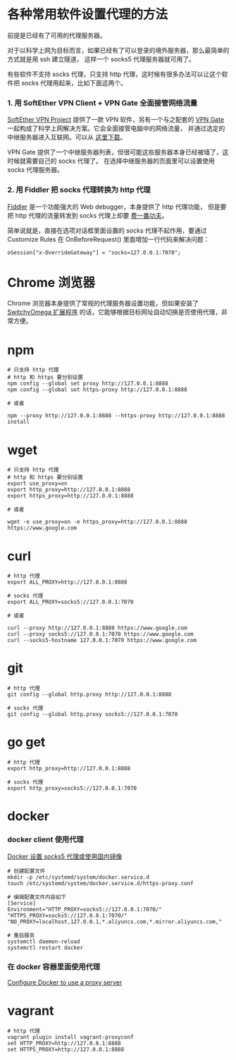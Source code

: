 # 各种常用软件设置代理的方法

前提是已经有了可用的代理服务器。

对于以科学上网为目标而言，如果已经有了可以登录的境外服务器，那么最简单的方式就是用 ssh 建立隧道，
这样一个 socks5 代理服务器就可用了。

有些软件不支持 socks 代理，只支持 http 代理，这时候有很多办法可以让这个软件把 socks 代理用起来，比如下面这两个。

### 1. 用 SoftEther VPN Client + VPN Gate 全面接管网络流量

[SoftEther VPN Project](https://www.softether.org/) 提供了一款 VPN 软件，另有一个与之配套的
[VPN Gate](https://www.vpngate.net/) 一起构成了科学上网解决方案。它会全面接管电脑中的网络流量，
并通过选定的中继服务器进入互联网。可以从 [这里下载](https://www.vpngate.net/cn/download.aspx)。

VPN Gate 提供了一个中继服务器列表，但很可能这些服务器本身已经被墙了，这时候就需要自己的 socks 代理了。
在选择中继服务器的页面里可以设置使用 socks 代理服务器。

### 2. 用 Fiddler 把 socks 代理转换为 http 代理

[Fiddler](https://www.telerik.com/fiddler) 是一个功能强大的 Web debugger，本身提供了 http 代理功能，
但是要把 http 代理的流量转发到 socks 代理上却要 [费一番功夫](https://notepad.patheticcockroach.com/4267/how-to-configure-fiddler-to-gateway-to-a-socks-proxy/)。

简单说就是，直接在选项对话框里面设置的 socks 代理不起作用，要通过 Customize Rules 在 OnBeforeRequest()
里面增加一行代码来解决问题：

	oSession["x-OverrideGateway"] = "socks=127.0.0.1:7070";

# Chrome 浏览器

Chrome 浏览器本身提供了常规的代理服务器设置功能，但如果安装了 [SwitchyOmega 扩展程序](https://chrome.google.com/webstore/detail/proxy-switchyomega/padekgcemlokbadohgkifijomclgjgif)
的话，它能够根据目标网址自动切换是否使用代理，非常方便。

# npm

	# 只支持 http 代理
	# http 和 https 要分别设置
	npm config --global set proxy http://127.0.0.1:8888
	npm config --global set https-proxy http://127.0.0.1:8888

	# 或者

	npm --proxy http://127.0.0.1:8888 --https-proxy http://127.0.0.1:8888 install

# wget

	# 只支持 http 代理
	# http 和 https 要分别设置
	export use_proxy=on
	export http_proxy=http://127.0.0.1:8888
	export https_proxy=http://127.0.0.1:8888

	# 或者

	wget -e use_proxy=on -e https_proxy=http://127.0.0.1:8888 https://www.google.com

# curl

	# http 代理
	export ALL_PROXY=http://127.0.0.1:8888

	# socks 代理
	export ALL_PROXY=socks5://127.0.0.1:7070

	# 或者

	curl --proxy http://127.0.0.1:8888 https://www.google.com
	curl --proxy socks5://127.0.0.1:7070 https://www.google.com
	curl --socks5-hostname 127.0.0.1:7070 https://www.google.com

# git

	# http 代理
	git config --global http.proxy http://127.0.0.1:8888

	# socks 代理
	git config --global http.proxy socks5://127.0.0.1:7070

# go get

	# http 代理
	export http_proxy=http://127.0.0.1:8888

	# socks 代理
	export http_proxy=socks5://127.0.0.1:7070

# docker

### docker client 使用代理

[Docker 设置 socks5 代理或使用国内镜像](https://blog.yanzhe.tk/2017/11/09/docker-set-proxy/)

	# 创建配置文件
	mkdir -p /etc/systemd/system/docker.service.d
	touch /etc/systemd/system/docker.service.d/https-proxy.conf

	# 编辑配置文件内容如下
	[Service]
	Environment="HTTP_PROXY=socks5://127.0.0.1:7070/" "HTTPS_PROXY=socks5://127.0.0.1:7070/" "NO_PROXY=localhost,127.0.0.1,*.aliyuncs.com,*.mirror.aliyuncs.com,"

	# 重启服务
	systemctl daemon-reload
	systemctl restart docker

### 在 docker 容器里面使用代理

[Configure Docker to use a proxy server](https://docs.docker.com/network/proxy/)

# vagrant

	# http 代理
	vagrant plugin install vagrant-proxyconf
	set HTTP_PROXY=http://127.0.0.1:8888
	set HTTPS_PROXY=http://127.0.0.1:8888
